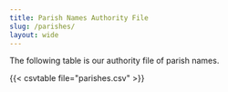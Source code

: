 ```yaml
---
title: Parish Names Authority File 
slug: /parishes/
layout: wide
---
```


The following table is our authority file of parish names.

{{< csvtable file="parishes.csv" >}}
